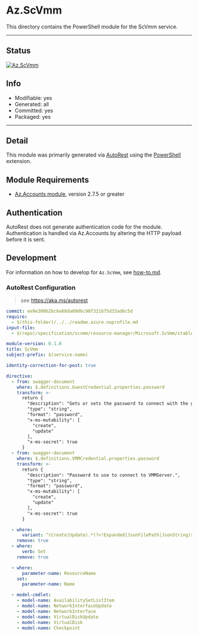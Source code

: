 <!-- region Generated -->
# Az.ScVmm
This directory contains the PowerShell module for the ScVmm service.

---
## Status
[![Az.ScVmm](https://img.shields.io/powershellgallery/v/Az.ScVmm.svg?style=flat-square&label=Az.ScVmm "Az.ScVmm")](https://www.powershellgallery.com/packages/Az.ScVmm/)

## Info
- Modifiable: yes
- Generated: all
- Committed: yes
- Packaged: yes

---
## Detail
This module was primarily generated via [AutoRest](https://github.com/Azure/autorest) using the [PowerShell](https://github.com/Azure/autorest.powershell) extension.

## Module Requirements
- [Az.Accounts module](https://www.powershellgallery.com/packages/Az.Accounts/), version 2.7.5 or greater

## Authentication
AutoRest does not generate authentication code for the module. Authentication is handled via Az.Accounts by altering the HTTP payload before it is sent.

## Development
For information on how to develop for `Az.ScVmm`, see [how-to.md](how-to.md).
<!-- endregion -->

### AutoRest Configuration
> see https://aka.ms/autorest

``` yaml
commit: ee9e300b2bc6e68da09d6c98f321675d33ad6c5d
require:
  - $(this-folder)/../../readme.azure.noprofile.md 
input-file:
  - $(repo)/specification/scvmm/resource-manager/Microsoft.ScVmm/stable/2023-10-07/scvmm.json

module-version: 0.1.0
title: ScVmm
subject-prefix: $(service-name)

identity-correction-for-post: true

directive:
  - from: swagger-document 
    where: $.definitions.GuestCredential.properties.password
    transform: >-
      return {
        "description": "Gets or sets the password to connect with the guest.",
        "type": "string",
        "format": "password",
        "x-ms-mutability": [
          "create",
          "update"
        ],
        "x-ms-secret": true
      }
  - from: swagger-document 
    where: $.definitions.VMMCredential.properties.password
    transform: >-
      return {
        "description": "Password to use to connect to VMMServer.",
        "type": "string",
        "format": "password",
        "x-ms-mutability": [
          "create",
          "update"
        ],
        "x-ms-secret": true
      }

  - where:
      variant: ^(Create|Update).*(?<!Expanded|JsonFilePath|JsonString)$
    remove: true
  - where:
      verb: Set
    remove: true

  - where:
      parameter-name: ResourceName
    set:
      parameter-name: Name

  - model-cmdlet:
    - model-name: AvailabilitySetListItem
    - model-name: NetworkInterfaceUpdate
    - model-name: NetworkInterface
    - model-name: VirtualDiskUpdate
    - model-name: VirtualDisk
    - model-name: Checkpoint
```

